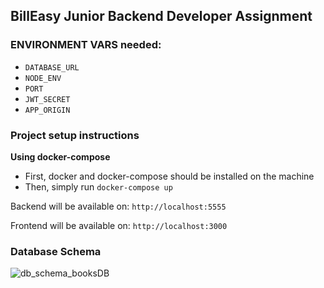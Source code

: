 ## BillEasy Junior Backend Developer Assignment

### ENVIRONMENT VARS needed:

- `DATABASE_URL`
- `NODE_ENV`
- `PORT`
- `JWT_SECRET`
- `APP_ORIGIN`

### Project setup instructions

**Using docker-compose**

- First, docker and docker-compose should be installed on the machine
- Then, simply run `docker-compose up`

Backend will be available on: `http://localhost:5555`

Frontend will be available on: `http://localhost:3000`

### Database Schema
![db_schema_booksDB](https://github.com/user-attachments/assets/f814deab-ffe9-4335-acfd-3e96ccf0f065)
